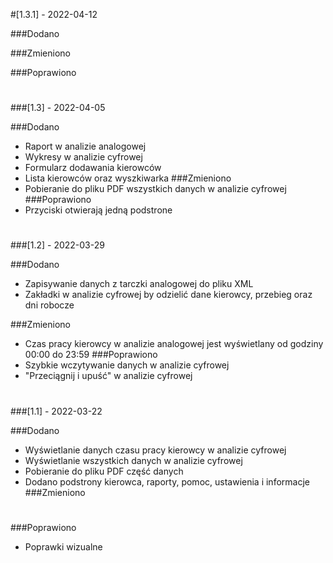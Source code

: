 #[1.3.1] - 2022-04-12

###Dodano

###Zmieniono

###Poprawiono
#
#
###[1.3] - 2022-04-05

###Dodano
- Raport w analizie analogowej
- Wykresy w analizie cyfrowej
- Formularz dodawania kierowców
- Lista kierowców oraz wyszkiwarka
###Zmieniono
- Pobieranie do pliku PDF wszystkich danych w analizie cyfrowej
###Poprawiono
- Przyciski otwierają jedną podstrone
#
#
###[1.2] - 2022-03-29

###Dodano
- Zapisywanie danych z tarczki analogowej do pliku XML
- Zakładki w analizie cyfrowej by odzielić dane kierowcy, przebieg oraz dni robocze

###Zmieniono
- Czas pracy kierowcy w analizie analogowej jest wyświetlany od godziny 00:00 do 23:59
###Poprawiono
- Szybkie wczytywanie danych w analizie cyfrowej
- "Przeciągnij i upuść" w analizie cyfrowej
#
#
###[1.1] - 2022-03-22

###Dodano
- Wyświetlanie danych czasu pracy kierowcy w analizie cyfrowej
- Wyświetlanie wszystkich danych w analizie cyfrowej
- Pobieranie do pliku PDF część danych
- Dodano podstrony kierowca, raporty, pomoc, ustawienia i informacje
###Zmieniono
#
###Poprawiono
- Poprawki wizualne 